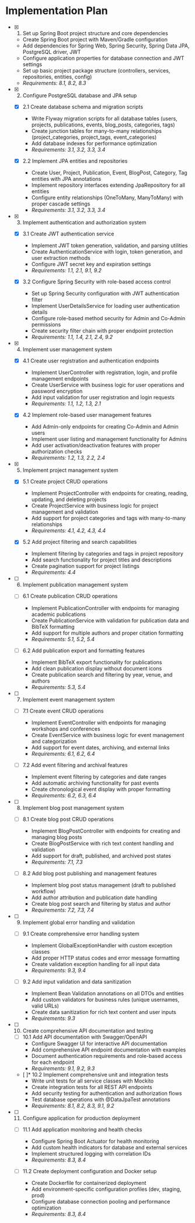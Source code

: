 # Implementation Plan

- [x] 1. Set up Spring Boot project structure and core dependencies
  - Create Spring Boot project with Maven/Gradle configuration
  - Add dependencies for Spring Web, Spring Security, Spring Data JPA, PostgreSQL driver, JWT
  - Configure application properties for database connection and JWT settings
  - Set up basic project package structure (controllers, services, repositories, entities, config)
  - _Requirements: 8.1, 8.2, 8.3_

- [x] 2. Configure PostgreSQL database and JPA setup
  - [x] 2.1 Create database schema and migration scripts
    - Write Flyway migration scripts for all database tables (users, projects, publications, events, blog_posts, categories, tags)
    - Create junction tables for many-to-many relationships (project_categories, project_tags, event_categories)
    - Add database indexes for performance optimization
    - _Requirements: 3.1, 3.2, 3.3, 3.4_

  - [x] 2.2 Implement JPA entities and repositories
    - Create User, Project, Publication, Event, BlogPost, Category, Tag entities with JPA annotations
    - Implement repository interfaces extending JpaRepository for all entities
    - Configure entity relationships (OneToMany, ManyToMany) with proper cascade settings
    - _Requirements: 3.1, 3.2, 3.3, 3.4_

- [x] 3. Implement authentication and authorization system
  - [x] 3.1 Create JWT authentication service
    - Implement JWT token generation, validation, and parsing utilities
    - Create AuthenticationService with login, token generation, and user extraction methods
    - Configure JWT secret key and expiration settings
    - _Requirements: 1.1, 2.1, 9.1, 9.2_

  - [x] 3.2 Configure Spring Security with role-based access control
    - Set up Spring Security configuration with JWT authentication filter
    - Implement UserDetailsService for loading user authentication details
    - Configure role-based method security for Admin and Co-Admin permissions
    - Create security filter chain with proper endpoint protection
    - _Requirements: 1.1, 1.4, 2.1, 2.4, 9.2_

- [x] 4. Implement user management system
  - [x] 4.1 Create user registration and authentication endpoints
    - Implement UserController with registration, login, and profile management endpoints
    - Create UserService with business logic for user operations and password encryption
    - Add input validation for user registration and login requests
    - _Requirements: 1.1, 1.2, 1.3, 2.1_

  - [x] 4.2 Implement role-based user management features
    - Add Admin-only endpoints for creating Co-Admin and Admin users
    - Implement user listing and management functionality for Admins
    - Add user activation/deactivation features with proper authorization checks
    - _Requirements: 1.2, 1.3, 2.2, 2.4_

- [x] 5. Implement project management system
  - [x] 5.1 Create project CRUD operations
    - Implement ProjectController with endpoints for creating, reading, updating, and deleting projects
    - Create ProjectService with business logic for project management and validation
    - Add support for project categories and tags with many-to-many relationships
    - _Requirements: 4.1, 4.2, 4.3, 4.4_

  - [x] 5.2 Add project filtering and search capabilities
    - Implement filtering by categories and tags in project repository
    - Add search functionality for project titles and descriptions
    - Create pagination support for project listings
    - _Requirements: 4.4_

- [ ] 6. Implement publication management system
  - [ ] 6.1 Create publication CRUD operations
    - Implement PublicationController with endpoints for managing academic publications
    - Create PublicationService with validation for publication data and BibTeX formatting
    - Add support for multiple authors and proper citation formatting
    - _Requirements: 5.1, 5.2, 5.4_

  - [ ] 6.2 Add publication export and formatting features
    - Implement BibTeX export functionality for publications
    - Add clean publication display without document icons
    - Create publication search and filtering by year, venue, and authors
    - _Requirements: 5.3, 5.4_

- [ ] 7. Implement event management system
  - [ ] 7.1 Create event CRUD operations
    - Implement EventController with endpoints for managing workshops and conferences
    - Create EventService with business logic for event management and categorization
    - Add support for event dates, archiving, and external links
    - _Requirements: 6.1, 6.2, 6.4_

  - [ ] 7.2 Add event filtering and archival features
    - Implement event filtering by categories and date ranges
    - Add automatic archiving functionality for past events
    - Create chronological event display with proper formatting
    - _Requirements: 6.2, 6.3, 6.4_

- [ ] 8. Implement blog post management system
  - [ ] 8.1 Create blog post CRUD operations
    - Implement BlogPostController with endpoints for creating and managing blog posts
    - Create BlogPostService with rich text content handling and validation
    - Add support for draft, published, and archived post states
    - _Requirements: 7.1, 7.3_

  - [ ] 8.2 Add blog post publishing and management features
    - Implement blog post status management (draft to published workflow)
    - Add author attribution and publication date handling
    - Create blog post search and filtering by status and author
    - _Requirements: 7.2, 7.3, 7.4_

- [ ] 9. Implement global error handling and validation
  - [ ] 9.1 Create comprehensive error handling system
    - Implement GlobalExceptionHandler with custom exception classes
    - Add proper HTTP status codes and error message formatting
    - Create validation exception handling for all input data
    - _Requirements: 9.3, 9.4_

  - [ ] 9.2 Add input validation and data sanitization
    - Implement Bean Validation annotations on all DTOs and entities
    - Add custom validators for business rules (unique usernames, valid URLs)
    - Create data sanitization for rich text content and user inputs
    - _Requirements: 9.3_

- [ ] 10. Create comprehensive API documentation and testing
  - [ ] 10.1 Add API documentation with Swagger/OpenAPI
    - Configure Swagger UI for interactive API documentation
    - Add comprehensive API endpoint documentation with examples
    - Document authentication requirements and role-based access for each endpoint
    - _Requirements: 9.1, 9.2, 9.3_

  - [ ]* 10.2 Implement comprehensive unit and integration tests
    - Write unit tests for all service classes with Mockito
    - Create integration tests for all REST API endpoints
    - Add security testing for authentication and authorization flows
    - Test database operations with @DataJpaTest annotations
    - _Requirements: 8.1, 8.2, 8.3, 9.1, 9.2_

- [ ] 11. Configure application for production deployment
  - [ ] 11.1 Add application monitoring and health checks
    - Configure Spring Boot Actuator for health monitoring
    - Add custom health indicators for database and external services
    - Implement structured logging with correlation IDs
    - _Requirements: 8.3, 8.4_

  - [ ] 11.2 Create deployment configuration and Docker setup
    - Create Dockerfile for containerized deployment
    - Add environment-specific configuration profiles (dev, staging, prod)
    - Configure database connection pooling and performance optimization
    - _Requirements: 8.3, 8.4_